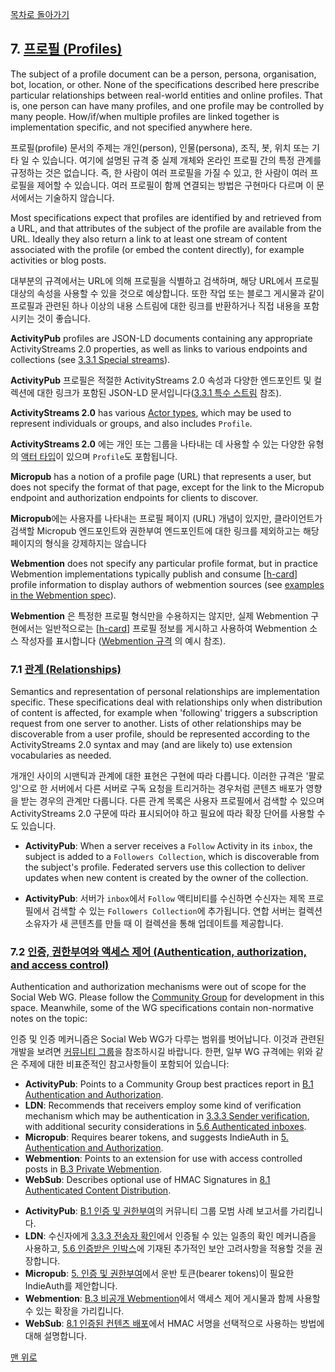 [목차로 돌아가기](SocialWebProtocolsContents.md)

## 7. [프로필 (Profiles)](SocialWebProtocolsContents.md#목차-table-of-contents)

The subject of a profile document can be a person, persona, organisation, bot, location, or other. None of the specifications described here prescribe particular relationships between real-world entities and online profiles. That is, one person can have many profiles, and one profile may be controlled by many people. How/if/when multiple profiles are linked together is implementation specific, and not specified anywhere here.

프로필(profile) 문서의 주제는 개인(person), 인물(persona), 조직, 봇, 위치 또는 기타 일 수 있습니다. 여기에 설명된 규격 중 실제 개체와 온라인 프로필 간의 특정 관계를 규정하는 것은 없습니다. 즉, 한 사람이 여러 프로필을 가질 수 있고, 한 사람이 여러 프로필을 제어할 수 있습니다. 여러 프로필이 함께 연결되는 방법은 구현마다 다르며 이 문서에서는 기술하지 않습니다.

[//Comment]: # "persona를 'the characters in a play' 라는 번역을 따라 '인물'로 번역하였으나 확실하지 않기는 합니다."

Most specifications expect that profiles are identified by and retrieved from a URL, and that attributes of the subject of the profile are available from the URL. Ideally they also return a link to at least one stream of content associated with the profile (or embed the content directly), for example activities or blog posts.

대부분의 규격에서는 URL에 의해 프로필을 식별하고 검색하며, 해당 URL에서 프로필 대상의 속성을 사용할 수 있을 것으로 예상합니다. 또한 작업 또는 블로그 게시물과 같이 프로필과 관련된 하나 이상의 내용 스트림에 대한 링크를 반환하거나 직접 내용을 포함시키는 것이 좋습니다.

**ActivityPub** profiles are JSON-LD documents containing any appropriate ActivityStreams 2.0 properties, as well as links to various endpoints and collections (see [3.3.1 Special streams](https://www.w3.org/TR/social-web-protocols/#streams-special)).

**ActivityPub** 프로필은 적절한 ActivityStreams 2.0 속성과 다양한 엔드포인트 및 컬렉션에 대한 링크가 포함된 JSON-LD 문서입니다([3.3.1 특수 스트림](https://www.w3.org/TR/social-web-protocols/#streams-special) 참조).

**ActivityStreams 2.0** has various [Actor types](https://www.w3.org/TR/activitystreams-core/#actors), which may be used to represent individuals or groups, and also includes `Profile`.

**ActivityStreams 2.0** 에는 개인 또는 그룹을 나타내는 데 사용할 수 있는 다양한 유형의 [액터 타입](https://www.w3.org/TR/activitystreams-core/#actors)이 있으며 `Profile`도 포함됩니다.

**Micropub** has a notion of a profile page (URL) that represents a user, but does not specify the format of that page, except for the link to the Micropub endpoint and authorization endpoints for clients to discover.

**Micropub**에는 사용자를 나타내는 프로필 페이지 (URL) 개념이 있지만, 클라이언트가 검색할 Micropub 엔드포인트와 권한부여 엔드포인트에 대한 링크를 제외하고는 해당 페이지의 형식을 강제하지는 않습니다

**Webmention** does not specify any particular profile format, but in practice Webmention implementations typically publish and consume [[h-card](https://www.w3.org/TR/social-web-protocols/#bib-h-card)] profile information to display authors of webmention sources (see [examples in the Webmention spec](https://www.w3.org/TR/webmention/#webmention-verification-p-4)).

**Webmention** 은 특정한 프로필 형식만을 수용하지는 않지만, 실제 Webmention 구현에서는 일반적으로는 [[h-card](https://www.w3.org/TR/social-web-protocols/#bib-h-card)] 프로필 정보를 게시하고 사용하여 Webmention 소스 작성자를 표시합니다 ([Webmention 규격](https://www.w3.org/TR/webmention/#webmention-verification-p-4) 의 예시 참조).

### 7.1 [관계 (Relationships)](#7-프로필-profiles)

Semantics and representation of personal relationships are implementation specific. These specifications deal with relationships only when distribution of content is affected, for example when 'following' triggers a subscription request from one server to another. Lists of other relationships may be discoverable from a user profile, should be represented according to the ActivityStreams 2.0 syntax and may (and are likely to) use extension vocabularies as needed.

개개인 사이의 시맨틱과 관계에 대한 표현은 구현에 따라 다릅니다. 이러한 규격은 '팔로잉'으로 한 서버에서 다른 서버로 구독 요청을 트리거하는 경우처럼 콘텐츠 배포가 영향을 받는 경우의 관계만 다룹니다. 다른 관계 목록은 사용자 프로필에서 검색할 수 있으며 ActivityStreams 2.0 구문에 따라 표시되어야 하고 필요에 따라 확장 단어를 사용할 수도 있습니다.

- **ActivityPub**: When a server receives a `Follow` Activity in its `inbox`, the subject is added to a `Followers Collection`, which is discoverable from the subject's profile. Federated servers use this collection to deliver updates when new content is created by the owner of the collection.

[//Comment]: # "BLANK"

- **ActivityPub**: 서버가 `inbox`에서 `Follow` 액티비티를 수신하면 수신자는 제목 프로필에서 검색할 수 있는 `Followers Collection`에 추가됩니다. 연합 서버는 컬렉션 소유자가 새 콘텐츠를 만들 때 이 컬렉션을 통해 업데이트를 제공합니다.

### 7.2 [인증, 권한부여와 액세스 제어 (Authentication, authorization, and access control)](#7-프로필-profiles)

Authentication and authorization mechanisms were out of scope for the Social Web WG. Please follow the [Community Group](https://www.w3.org/wiki/SocialCG) for development in this space. Meanwhile, some of the WG specifications contain non-normative notes on the topic:

인증 및 인증 메커니즘은 Social Web WG가 다루는 범위를 벗어납니다. 이것과 관련된 개발을 보려면 [커뮤니티 그룹](https://www.w3.org/wiki/SocialCG)을 참조하시길 바랍니다. 한편, 일부 WG 규격에는 위와 같은 주제에 대한 비표준적인 참고사항들이 포함되어 있습니다:

- **ActivityPub**: Points to a Community Group best practices report in [B.1 Authentication and Authorization](https://www.w3.org/TR/activitypub/#authorization).
- **LDN**: Recommends that receivers employ some kind of verification mechanism which may be authentication in [3.3.3 Sender verification](https://www.w3.org/TR/ldn/#sender-verification), with additional security considerations in [5.6 Authenticated inboxes](https://www.w3.org/TR/ldn/#authenticated-inboxes).
- **Micropub**: Requires bearer tokens, and suggests IndieAuth in [5. Authentication and Authorization](https://www.w3.org/TR/micropub/#authentication-and-authorization).
- **Webmention**: Points to an extension for use with access controlled posts in [B.3 Private Webmention](https://www.w3.org/TR/webmention/#private-webmention).
- **WebSub**: Describes optional use of HMAC Signatures in [8.1 Authenticated Content Distribution](https://www.w3.org/TR/websub/#authenticated-content-distribution).

[//Comment]: # "BLANK"

- **ActivityPub**: [B.1 인증 및 권한부여](https://www.w3.org/TR/activitypub/#authorization)의 커뮤니티 그룹 모범 사례 보고서를 가리킵니다.
- **LDN**: 수신자에게 [3.3.3 전송자 확인](https://www.w3.org/TR/ldn/#sender-verification)에서 인증될 수 있는 일종의 확인 메커니즘을 사용하고, [5.6 인증받은 인박스](https://www.w3.org/TR/ldn/#authenticated-inboxes)에 기재된 추가적인 보안 고려사항을 적용할 것을 권장합니다.
- **Micropub**: [5. 인증 및 권한부여](https://www.w3.org/TR/micropub/#authentication-and-authorization)에서 운반 토큰(bearer tokens)이 필요한 IndieAuth를 제안합니다.
- **Webmention**: [B.3 비공개 Webmention](https://www.w3.org/TR/webmention/#private-webmention)에서 액세스 제어 게시물과 함께 사용할 수 있는 확장을 가리킵니다.
- **WebSub**: [8.1 인증된 컨텐츠 배포](https://www.w3.org/TR/websub/#authenticated-content-distribution)에서 HMAC 서명을 선택적으로 사용하는 방법에 대해 설명합니다.

[맨 위로](#7-프로필-profiles)

